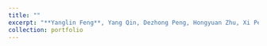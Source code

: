 ```yaml
---
title: ""
excerpt: "**Yanglin Feng**, Yang Qin, Dezhong Peng, Hongyuan Zhu, Xi Peng, Peng Hu#, [PointCloud-Text Matching: Benchmark Dataset and Baseline](https://ieeexplore.ieee.org/document/11086386), IEEE Transactions on Multimedia, 2025. (**SCI Q1; IF=9.7**) <br/><img src='../images/roma.jpg' style='width:65%;'>"
collection: portfolio
---
```

